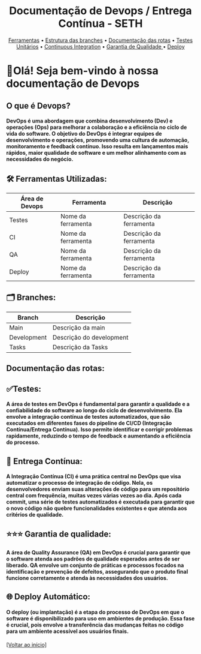 <br id="inicio">

<h1 align="center">Documentação de Devops / Entrega Contínua - SETH</h1>

<p align="center">
     <a href="#Ferramentas">Ferramentas</a> •
     <a href="#Branches">Estrutura das branches</a> •
     <a href="#Rotas">Documentação das rotas</a> •
     <a href="#Testes">Testes Unitários</a> • 
     <a href="#CI">Continuous Integration</a> •
     <a href="#QA">Garantia de Qualidade </a> •
     <a href="#Deploy">Deploy</a> 
</p>


# 👋Olá! Seja bem-vindo à nossa documentação de Devops
<h2>O que é Devops?</h2>

<h4>DevOps é uma abordagem que combina desenvolvimento (Dev) e operações (Ops) para melhorar a colaboração e a eficiência no ciclo de vida do software. O objetivo do DevOps é integrar equipes de desenvolvimento e operações, promovendo uma cultura de automação, monitoramento e feedback contínuo. Isso resulta em lançamentos mais rápidos, maior qualidade de software e um melhor alinhamento com as necessidades do negócio.</h4>

<span id="Ferramentas">

<h2>🛠 Ferramentas Utilizadas:</h2>

Área de Devops | Ferramenta | Descrição |
-------------------------|----------------|---------------------------|
Testes | Nome da ferramenta | Descrição da ferramenta | 
CI | Nome da ferramenta | Descrição da ferramenta | 
QA | Nome da ferramenta | Descrição da ferramenta |
Deploy | Nome da ferramenta | Descrição da ferramenta |

<span id="Branches">

<h2>🗂 Branches:</h2>

Branch | Descrição |
-------------------------|---------------------------|
Main| Descrição da main| 
Development | Descrição do development | 
Tasks | Descrição da Tasks |


<span id="Rotas">

<h2>Documentação das rotas:</h2>

<span id="Testes">

<h2>✅Testes:</h2>

<h4>A área de testes em DevOps é fundamental para garantir a qualidade e a confiabilidade do software ao longo do ciclo de desenvolvimento. Ela envolve a integração contínua de testes automatizados, que são executados em diferentes fases do pipeline de CI/CD (Integração Contínua/Entrega Contínua). Isso permite identificar e corrigir problemas rapidamente, reduzindo o tempo de feedback e aumentando a eficiência do processo.</h4>

<span id="CI">

<h2>🚚 Entrega Contínua:</h2>

<h4>A Integração Contínua (CI) é uma prática central no DevOps que visa automatizar o processo de integração de código. Nela, os desenvolvedores enviam suas alterações de código para um repositório central com frequência, muitas vezes várias vezes ao dia. Após cada commit, uma série de testes automatizados é executada para garantir que o novo código não quebre funcionalidades existentes e que atenda aos critérios de qualidade.</h4>

<span id="QA">

<h2>⭐️⭐️⭐️ Garantia de qualidade:</h2>

<h4>A área de Quality Assurance (QA) em DevOps é crucial para garantir que o software atenda aos padrões de qualidade esperados antes de ser liberado. QA envolve um conjunto de práticas e processos focados na identificação e prevenção de defeitos, assegurando que o produto final funcione corretamente e atenda às necessidades dos usuários.</h4>

<span id="Deploy">

<h2>🌐 Deploy Automático:</h2>

<h4>O deploy (ou implantação) é a etapa do processo de DevOps em que o software é disponibilizado para uso em ambientes de produção. Essa fase é crucial, pois envolve a transferência das mudanças feitas no código para um ambiente acessível aos usuários finais.</h4>

<a href="#inicio">[Voltar ao início]</a>
